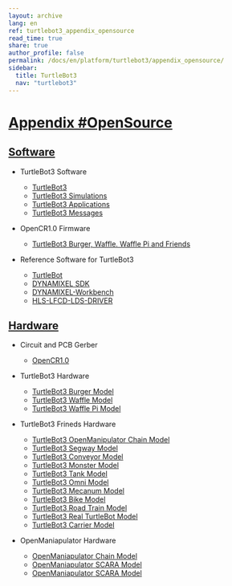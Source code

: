 ```yaml
---
layout: archive
lang: en
ref: turtlebot3_appendix_opensource
read_time: true
share: true
author_profile: false
permalink: /docs/en/platform/turtlebot3/appendix_opensource/
sidebar:
  title: TurtleBot3
  nav: "turtlebot3"
---
```


<div style="counter-reset: h1 25"></div>

# [Appendix #OpenSource](#appendix-opensource)

## [Software](#software)

+ TurtleBot3 Software
  - [TurtleBot3](https://github.com/ROBOTIS-GIT/turtlebot3)
  - [TurtleBot3 Simulations](https://github.com/ROBOTIS-GIT/turtlebot3_simulations)
  - [TurtleBot3 Applications](https://github.com/ROBOTIS-GIT/turtlebot3_applications)
  - [TurtleBot3 Messages](https://github.com/ROBOTIS-GIT/turtlebot3_msgs)

+ OpenCR1.0 Firmware
  - [TurtleBot3 Burger, Waffle. Waffle Pi and Friends](https://github.com/ROBOTIS-GIT/OpenCR)

+ Reference Software for TurtleBot3
  - [TurtleBot](https://github.com/turtlebot)
  - [DYNAMIXEL SDK](https://github.com/ROBOTIS-GIT/DynamixelSDK)
  - [DYNAMIXEL-Workbench](https://github.com/ROBOTIS-GIT/dynamixel-workbench)
  - [HLS-LFCD-LDS-DRIVER](https://github.com/ROBOTIS-GIT/hls_lfcd_lds_driver)

## [Hardware](#hardware)

+ Circuit and PCB Gerber
  - [OpenCR1.0](https://github.com/ROBOTIS-GIT/OpenCR-Hardware)

+ TurtleBot3 Hardware
  - [TurtleBot3 Burger Model](http://www.robotis.com/service/download.php?no=676)
  - [TurtleBot3 Waffle Model](http://www.robotis.com/service/download.php?no=677)
  - [TurtleBot3 Waffle Pi Model](http://www.robotis.com/service/download.php?no=678)

+ TurtleBot3 Frineds Hardware  
  - [TurtleBot3 OpenManipulator Chain Model](http://www.robotis.com/service/download.php?no=679)
  - [TurtleBot3 Segway Model](http://www.robotis.com/service/download.php?no=680)
  - [TurtleBot3 Conveyor Model](http://www.robotis.com/service/download.php?no=681)
  - [TurtleBot3 Monster Model](http://www.robotis.com/service/download.php?no=682)
  - [TurtleBot3 Tank Model](http://www.robotis.com/service/download.php?no=683)
  - [TurtleBot3 Omni Model](http://www.robotis.com/service/download.php?no=684)
  - [TurtleBot3 Mecanum Model](http://www.robotis.com/service/download.php?no=685)
  - [TurtleBot3 Bike Model](http://www.robotis.com/service/download.php?no=686)
  - [TurtleBot3 Road Train Model](http://www.robotis.com/service/download.php?no=687)
  - [TurtleBot3 Real TurtleBot Model](http://www.robotis.com/service/download.php?no=688)
  - [TurtleBot3 Carrier Model](http://www.robotis.com/service/download.php?no=689)

+ OpenManiapulator Hardware
  - [OpenManiapulator Chain Model](http://www.robotis.com/service/download.php?no=690)
  - [OpenManiapulator SCARA Model](http://www.robotis.com/service/download.php?no=691)
  - [OpenManiapulator SCARA Model](http://www.robotis.com/service/download.php?no=692)
